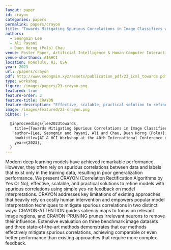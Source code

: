 ```yaml
---
layout: paper
id: crayon
categories: papers
permalink: papers/crayon
title: "Towards Mitigating Spurious Correlations in Image Classifiers with Simple Yes-no Feedback"
authors: 
  - Seongmin Lee
  - Ali Payani
  - Duen Horng (Polo) Chau
venue: Poster Paper, Artificial Intelligence & Human-Computer Interaction Workshop at ICML
venue-shorthand: AI&HCI
location: Honolulu, HI, USA
year: 2023
url: /papers/crayon
pdf: http://www.seongmin.xyz/assets/publication_pdf/23_icml_towards.pdf
type: workshop
figure: /images/papers/23-crayon.png
featured: true
feature-order: 2
feature-title: CRAYON
feature-description: "Effective, scalable, practical solution to refine models with spurious correlations using simple yes-no feedback"
image: /images/featured/23-crayon.png
bibtex: |-

  @inproceedings{lee2023towards,
    title={Towards Mitigating Spurious Correlations in Image Classifiers with Simple Yes-no Feedback},
    author={Lee, Seongmin and Payani, Ali and Chau, Duen Horng (Polo)},
    booktitle={AI & HCI Workshop at the 40th International Conference on Machine Learning (ICML)},
    year={2023},
  }
---
```

    
Modern deep learning models have achieved remarkable performance. However, they often rely on spurious correlations between data and labels that exist only in the training data, resulting in poor generalization performance. We present CRAYON (Correlation Rectification Algorithms by Yes Or No), effective, scalable, and practical solutions to refine models with spurious correlations using simple yes-no feedback on model interpretations. CRAYON addresses key limitations of existing approaches that heavily rely on costly human intervention and empowers popular model interpretation techniques to mitigate spurious correlations in two distinct ways: CRAYON-ATTENTION guides saliency maps to focus on relevant image regions, and CRAYON-PRUNING prunes irrelevant neurons to remove their influence. Extensive evaluation on three benchmark image datasets and three state-of-the-art methods demonstrates that our methods effectively mitigate spurious correlations, achieving comparable or even better performance than existing approaches that require more complex feedback.